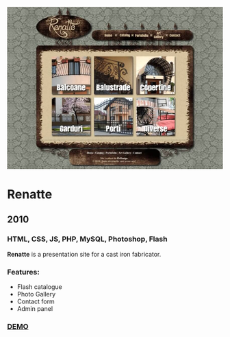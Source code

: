 [![Screenshot](https://github.com/pinco227/renatte/blob/main/images/screenshot.jpg)](https://renatte.herokuapp.com/)
# Renatte
## 2010
### HTML, CSS, JS, PHP, MySQL, Photoshop, Flash
**Renatte** is a presentation site for a cast iron fabricator.

### Features:
- Flash catalogue
- Photo Gallery
- Contact form
- Admin panel

### [DEMO](https://renatte.herokuapp.com/)
